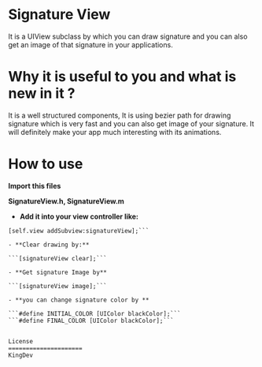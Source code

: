 Signature View
=====================

It is a UIView subclass by which you can draw signature and you can also get an image of that signature in your applications.

Why it is useful to you and what is new in it ?
===============================================================
It is a well structured components, It is using bezier path for drawing signature which is very fast and you can also get image of your signature.
It will definitely make your app much interesting with its animations.

How to use
=====================

**Import this files**

**SignatureView.h, SignatureView.m**

- **Add it into your view controller like:** 

```signatureView = [[SignatureView alloc] initWithFrame:CGRectMake(0, 0, self.view.bounds.size.width, 300)];
[self.view addSubview:signatureView];```

- **Clear drawing by:** 

```[signatureView clear];```

- **Get signature Image by** 

```[signatureView image];```

- **you can change signature color by ** 

```#define INITIAL_COLOR [UIColor blackColor];```
```#define FINAL_COLOR [UIColor blackColor];```


License
=====================
KingDev


